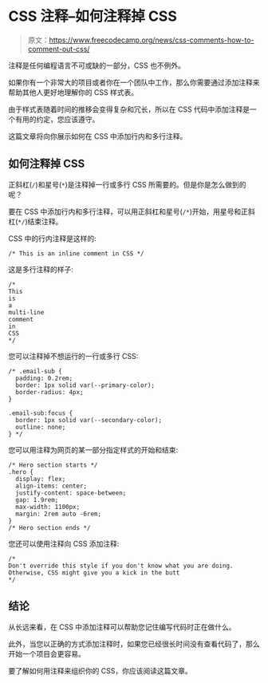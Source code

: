# CSS 注释–如何注释掉 CSS

> 原文：<https://www.freecodecamp.org/news/css-comments-how-to-comment-out-css/>

注释是任何编程语言不可或缺的一部分，CSS 也不例外。

如果你有一个非常大的项目或者你在一个团队中工作，那么你需要通过添加注释来帮助其他人更好地理解你的 CSS 样式表。

由于样式表随着时间的推移会变得复杂和冗长，所以在 CSS 代码中添加注释是一个有用的约定，您应该遵守。

这篇文章将向你展示如何在 CSS 中添加行内和多行注释。

## 如何注释掉 CSS

正斜杠(`/`)和星号(`*`)是注释掉一行或多行 CSS 所需要的。但是你是怎么做到的呢？

要在 CSS 中添加行内和多行注释，可以用正斜杠和星号(`/*`)开始，用星号和正斜杠(`*/`)结束注释。

CSS 中的行内注释是这样的:

```
/* This is an inline comment in CSS */ 
```

这是多行注释的样子:

```
/* 
This 
is
a 
multi-line
comment
in 
CSS
*/ 
```

您可以注释掉不想运行的一行或多行 CSS:

```
/* .email-sub {
  padding: 0.2rem;
  border: 1px solid var(--primary-color);
  border-radius: 4px;
}

.email-sub:focus {
  border: 1px solid var(--secondary-color);
  outline: none;
} */ 
```

您可以用注释为网页的某一部分指定样式的开始和结束:

```
/* Hero section starts */
.hero {
  display: flex;
  align-items: center;
  justify-content: space-between;
  gap: 1.9rem;
  max-width: 1100px;
  margin: 2rem auto -6rem;
}
/* Hero section ends */ 
```

您还可以使用注释向 CSS 添加注释:

```
/* 
Don't override this style if you don't know what you are doing. Otherwise, CSS might give you a kick in the butt
*/ 
```

## 结论

从长远来看，在 CSS 中添加注释可以帮助您记住编写代码时正在做什么。

此外，当您以正确的方式添加注释时，如果您已经很长时间没有查看代码了，那么开始一个项目会更容易。

要了解如何用注释来组织你的 CSS，你应该阅读这篇文章。
